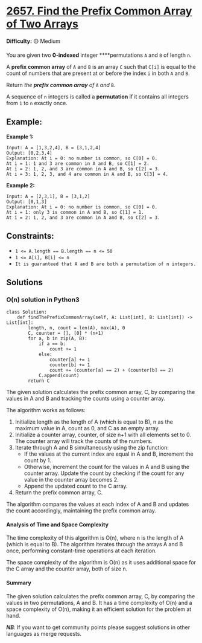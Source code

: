 # [2657. Find the Prefix Common Array of Two Arrays](https://leetcode.com/problems/find-the-prefix-common-array-of-two-arrays/description/)

**Difficulty:** 🟡 Medium

You are given two **0-indexed** integer ****permutations `A` and `B` of length `n`.

A **prefix common array** of `A` and `B` is an array `C` such that `C[i]` is equal to the count of numbers that are present at or before the index `i` in both `A` and `B`.

Return *the **prefix common array** of* `A` *and* `B`.

A sequence of `n` integers is called a **permutation** if it contains all integers from `1` to `n` exactly once.

## Example:

**Example 1:**

```
Input: A = [1,3,2,4], B = [3,1,2,4]
Output: [0,2,3,4]
Explanation: At i = 0: no number is common, so C[0] = 0.
At i = 1: 1 and 3 are common in A and B, so C[1] = 2.
At i = 2: 1, 2, and 3 are common in A and B, so C[2] = 3.
At i = 3: 1, 2, 3, and 4 are common in A and B, so C[3] = 4.

```

**Example 2:**

```
Input: A = [2,3,1], B = [3,1,2]
Output: [0,1,3]
Explanation: At i = 0: no number is common, so C[0] = 0.
At i = 1: only 3 is common in A and B, so C[1] = 1.
At i = 2: 1, 2, and 3 are common in A and B, so C[2] = 3.

```

## Constraints:

- `1 <= A.length == B.length == n <= 50`
- `1 <= A[i], B[i] <= n`
- `It is guaranteed that A and B are both a permutation of n integers.`

## Solutions

### O(n) solution in Python3

```python3
class Solution:
    def findThePrefixCommonArray(self, A: List[int], B: List[int]) -> List[int]:
        length, n, count = len(A), max(A), 0
        C, counter = [], [0] * (n+1)
        for a, b in zip(A, B):
            if a == b:
                count += 1
            else:
                counter[a] += 1
                counter[b] += 1
                count += (counter[a] == 2) + (counter[b] == 2)
            C.append(count)
        return C
```

The given solution calculates the prefix common array, C, by comparing the values in A and B and tracking the counts using a counter array.

The algorithm works as follows:
1. Initialize length as the length of A (which is equal to B), n as the maximum value in A, count as 0, and C as an empty array.
2. Initialize a counter array, counter, of size n+1 with all elements set to 0. The counter array will track the counts of the numbers.
3. Iterate through A and B simultaneously using the zip function:
   - If the values at the current index are equal in A and B, increment the count by 1.
   - Otherwise, increment the count for the values in A and B using the counter array. Update the count by checking if the count for any value in the counter array becomes 2.
   - Append the updated count to the C array.
4. Return the prefix common array, C.

The algorithm compares the values at each index of A and B and updates the count accordingly, maintaining the prefix common array.

#### Analysis of Time and Space Complexity

The time complexity of this algorithm is O(n), where n is the length of A (which is equal to B). The algorithm iterates through the arrays A and B once, performing constant-time operations at each iteration.

The space complexity of the algorithm is O(n) as it uses additional space for the C array and the counter array, both of size n.

#### Summary

The given solution calculates the prefix common array, C, by comparing the values in two permutations, A and B. It has a time complexity of O(n) and a space complexity of O(n), making it an efficient solution for the problem at hand.

***NB***: If you want to get community points please suggest solutions in other languages as merge requests.
